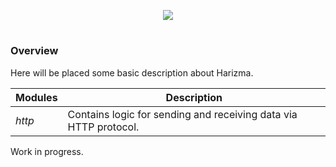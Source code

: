 <p align="center">
    <img src="https://firebasestorage.googleapis.com/v0/b/harizma-93f82.appspot.com/o/git-assets%2Fharizma-horizontal.png?alt=media&token=26534a12-e9f8-4ce3-910b-cbe6868b3565">
</p>


# 

### Overview

Here will be placed some basic description about Harizma.


| Modules | Description |
| ------- | ----------- |
| _http_  | Contains logic for sending and receiving data via HTTP protocol. |

Work in progress.
